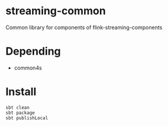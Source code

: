 # streaming-common
Common library for components of flink-streaming-components

# Depending
- common4s

# Install
```
sbt clean
sbt package
sbt publishLocal
```
